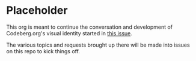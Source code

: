 # Placeholder
This org is meant to continue the conversation and development of Codeberg.org's visual identity started in [this issue](https://codeberg.org/Codeberg/Community/issues/17).

The various topics and requests brought up there will be made into issues on this repo to kick things off.